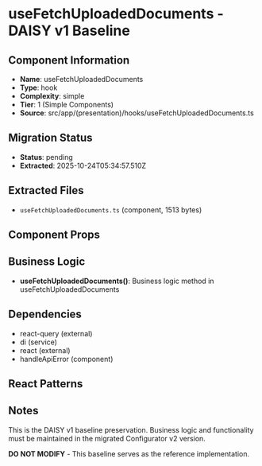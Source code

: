# useFetchUploadedDocuments - DAISY v1 Baseline

## Component Information

- **Name**: useFetchUploadedDocuments
- **Type**: hook
- **Complexity**: simple
- **Tier**: 1 (Simple Components)
- **Source**: src/app/(presentation)/hooks/useFetchUploadedDocuments.ts

## Migration Status

- **Status**: pending
- **Extracted**: 2025-10-24T05:34:57.510Z

## Extracted Files

- `useFetchUploadedDocuments.ts` (component, 1513 bytes)

## Component Props



## Business Logic

- **useFetchUploadedDocuments()**: Business logic method in useFetchUploadedDocuments

## Dependencies

- react-query (external)
- di (service)
- react (external)
- handleApiError (component)

## React Patterns



## Notes

This is the DAISY v1 baseline preservation. Business logic and functionality
must be maintained in the migrated Configurator v2 version.

**DO NOT MODIFY** - This baseline serves as the reference implementation.
